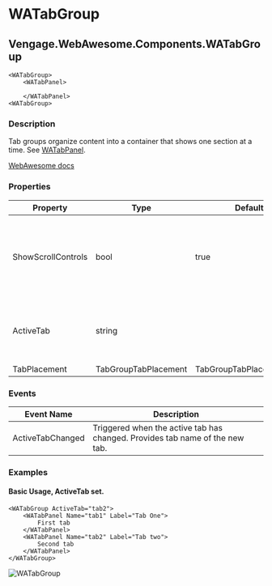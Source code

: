 ﻿# WATabGroup
## Vengage.WebAwesome.Components.WATabGroup

```HTML+Razor
<WATabGroup>
	<WATabPanel>
	
	</WATabPanel>
<WATabGroup>
```

### Description
Tab groups organize content into a container that shows one section at a time. See [WATabPanel](/docs/WATabPanel).

[WebAwesome docs](https://webawesome.com/docs/components/tab-group/)

### Properties
| Property | Type   | Default | Description                              |
|----------|--------|---------|------------------------------------------|
| ShowScrollControls | bool | true | Enables the scroll arrows that appear when tabs overflow. Defaults to true. |
| ActiveTab | string |  | Sets the active tab. Set to the `name` of the tab to make active. |
| TabPlacement | TabGroupTabPlacement | TabGroupTabPlacement.Top |  |


### Events
| Event Name  | Description                              |
|-------------|------------------------------------------|
| ActiveTabChanged   | Triggered when the active tab has changed. Provides tab name of the new tab. |


### Examples

#### Basic Usage, ActiveTab set.
```HTML+Razor
<WATabGroup ActiveTab="tab2">
    <WATabPanel Name="tab1" Label="Tab One">
        First tab
    </WATabPanel>
    <WATabPanel Name="tab2" Label="Tab two">
        Second tab
    </WATabPanel>
</WATabGroup>
```

![WATabGroup](https://github.com/user-attachments/assets/7709ba8e-6032-4f4c-8f81-8e5c819d7720)